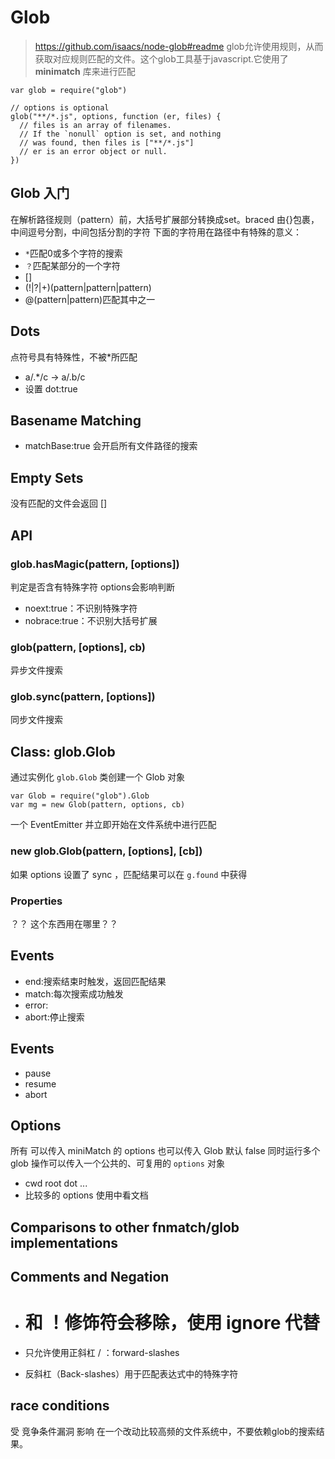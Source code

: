 # Glob
> https://github.com/isaacs/node-glob#readme
glob允许使用规则，从而获取对应规则匹配的文件。这个glob工具基于javascript.它使用了 **minimatch** 库来进行匹配
```
var glob = require("glob")

// options is optional
glob("**/*.js", options, function (er, files) {
  // files is an array of filenames.
  // If the `nonull` option is set, and nothing
  // was found, then files is ["**/*.js"]
  // er is an error object or null.
})
```
## Glob 入门
在解析路径规则（pattern）前，大括号扩展部分转换成set。braced 由{}包裹，中间逗号分割，中间包括分割的字符
下面的字符用在路径中有特殊的意义：
* `*`匹配0或多个字符的搜索
* `？`匹配某部分的一个字符
* []
* (!|?|+)(pattern|pattern|pattern)
* @(pattern|pattern)匹配其中之一

## Dots
点符号具有特殊性，不被*所匹配
* a/.*/c -> a/.b/c
* 设置 dot:true 

## Basename Matching
* matchBase:true
会开启所有文件路径的搜索

## Empty Sets
没有匹配的文件会返回 []

## API
### glob.hasMagic(pattern, [options])
判定是否含有特殊字符
options会影响判断
* noext:true：不识别特殊字符
* nobrace:true：不识别大括号扩展

### glob(pattern, [options], cb)
异步文件搜索

### glob.sync(pattern, [options])
同步文件搜索

## Class: glob.Glob
通过实例化 `glob.Glob` 类创建一个 Glob 对象
```
var Glob = require("glob").Glob
var mg = new Glob(pattern, options, cb)
```
一个 EventEmitter 并立即开始在文件系统中进行匹配

### new glob.Glob(pattern, [options], [cb])
如果 options 设置了 sync ，匹配结果可以在 `g.found` 中获得

### Properties
？？ 这个东西用在哪里？？

## Events
* end:搜索结束时触发，返回匹配结果
* match:每次搜索成功触发
* error:
* abort:停止搜索

## Events
* pause
* resume
* abort

## Options
所有 可以传入 miniMatch 的 options 也可以传入 Glob
默认 false
同时运行多个 glob 操作可以传入一个公共的、可复用的 `options` 对象
* cwd root dot ...
* 比较多的 options 使用中看文档

## Comparisons to other fnmatch/glob implementations
## Comments and Negation
* # 和 ！修饰符会移除，使用 ignore 代替

* 只允许使用正斜杠 / ：forward-slashes
* 反斜杠（Back-slashes）用于匹配表达式中的特殊字符

## race conditions
受 竞争条件漏洞 影响
在一个改动比较高频的文件系统中，不要依赖glob的搜索结果。